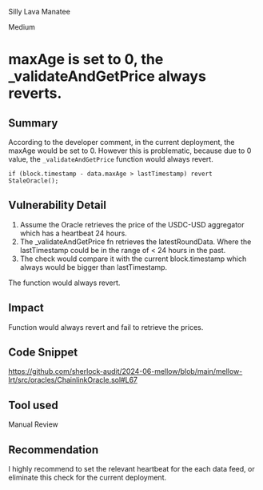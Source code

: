 Silly Lava Manatee

Medium

# maxAge is set to 0, the _validateAndGetPrice always reverts.

## Summary
According to the developer comment, in the current deployment, the maxAge would be set to 0. However this is problematic, because due to 0 value, the `_validateAndGetPrice` function would always revert. 

```solidity
if (block.timestamp - data.maxAge > lastTimestamp) revert StaleOracle();
```

## Vulnerability Detail
1. Assume the Oracle retrieves the price of the USDC-USD aggregator which has a heartbeat 24 hours.
2. The _validateAndGetPrice fn retrieves the latestRoundData. Where the lastTimestamp could be in the range of < 24 hours in the past.
3. The check would compare it with the current block.timestamp which always would be bigger than lastTimestamp. 

The function would always revert.

## Impact
Function would always revert and fail to retrieve the prices.

## Code Snippet
https://github.com/sherlock-audit/2024-06-mellow/blob/main/mellow-lrt/src/oracles/ChainlinkOracle.sol#L67

## Tool used
Manual Review

## Recommendation
I highly recommend to set the relevant heartbeat for the each data feed, or eliminate this check for the current deployment. 
